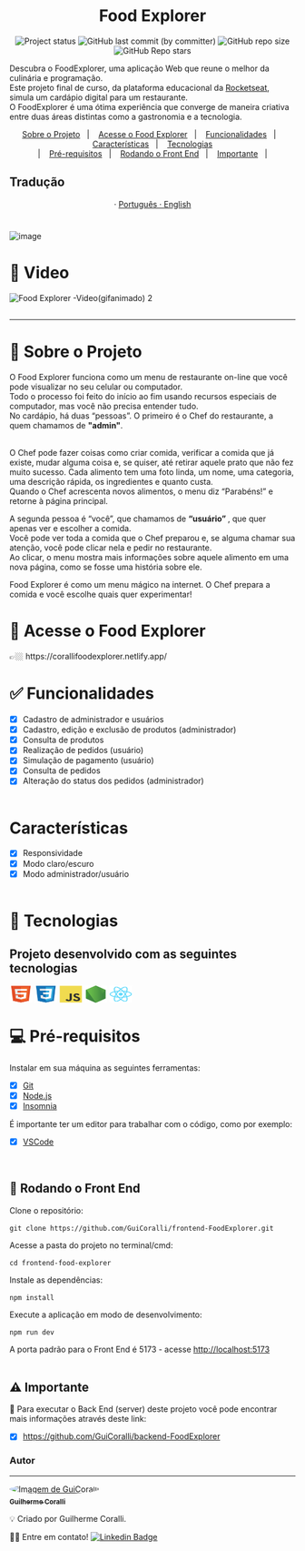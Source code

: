 <h1 align="center">Food Explorer</h1> 


<p align="center">
	  <img alt="Project status" src="https://img.shields.io/badge/Status-Finalizado-green">
	  <img alt="GitHub last commit (by committer)" src="https://img.shields.io/github/last-commit/GuiCoralli/frontend-FoodExplorer">
	  <img alt="GitHub repo size" src="https://img.shields.io/github/repo-size/GuiCoralli/frontend-FoodExplorer">
	  <img alt="GitHub Repo stars" src="https://img.shields.io/github/stars/GuiCoralli/frontend-FoodExplorer?style=social">
</p>



<p align="left">
	Descubra o FoodExplorer, uma aplicação Web que reune o melhor da culinária e programação. <br>
	Este projeto final de curso, da plataforma educacional da <a href="https://app.rocketseat.com.br">Rocketseat</a>, simula um cardápio digital para um restaurante.<br> 
	O FoodExplorer é uma 	ótima experiência que converge de maneira criativa entre duas áreas distintas como a gastronomia e a tecnologia.
</p>


<p align="center">
  <a href="#-Sobre o Projeto">Sobre o Projeto</a>&nbsp;&nbsp;&nbsp;|&nbsp;&nbsp;&nbsp;
  <a href="#-Acesse o Food Explorer">Acesse o Food Explorer</a>&nbsp;&nbsp;&nbsp;|&nbsp;&nbsp;&nbsp;
  <a href="#-Funcionalidades">Funcionalidades</a>&nbsp;&nbsp;&nbsp;|&nbsp;&nbsp;&nbsp;
  <a href="#-Características">Características</a>&nbsp;&nbsp;&nbsp;|&nbsp;&nbsp;&nbsp;
  <a href="#-Tecnologias">Tecnologias</a><br>&nbsp;&nbsp;&nbsp;|&nbsp;&nbsp;&nbsp;
  <a href="#-Pré-requisitos">Pré-requisitos</a>&nbsp;&nbsp;&nbsp;|&nbsp;&nbsp;&nbsp;
  <a href="#-Rodando o Front End">Rodando o Front End</a>&nbsp;&nbsp;&nbsp;|&nbsp;&nbsp;&nbsp;
  <a href="#-Importante">Importante</a>&nbsp;&nbsp;&nbsp;|&nbsp;&nbsp;&nbsp;
</p>


 ## Tradução 
 <p align="center">
   ·
  <a href="https://github.com/GuiCoralli/frontend-FoodExplorer/blob/main/README-PT_BR.md"> Português
  ·
  <a href="https://github.com/GuiCoralli/frontend-FoodExplorer/blob/main/README.md"> English
  </a>


#

   ![image](https://github.com/GuiCoralli/frontend-FoodExplorer/assets/134714337/d182717b-69cb-4590-b542-a9768aacb28c)
#


# 🎥 Video

![Food Explorer -Video(gifanimado) 2](https://github.com/GuiCoralli/frontend-FoodExplorer/assets/134714337/a87d292c-06a3-46f1-bce9-0c497d620d45)
 
##

_____________________________________________________________________________________


# 📄 Sobre o Projeto
<div>	
O Food Explorer funciona como um menu de restaurante on-line que você pode visualizar no seu celular ou computador.<br>
Todo o processo foi feito do início ao fim usando recursos especiais de computador, mas você não precisa entender tudo. <br>
No cardápio, há duas “pessoas”. O primeiro é o Chef do restaurante, a quem chamamos de <strong>"admin"</strong>.

<br> O Chef pode fazer coisas como criar comida, verificar a comida que já existe, mudar alguma coisa e, se quiser, até retirar aquele prato que não fez muito sucesso. Cada alimento tem uma foto linda, um nome, uma categoria, uma descrição rápida, os ingredientes e quanto custa. <br>
Quando o Chef acrescenta novos alimentos, o menu diz “Parabéns!” e retorne à página principal.

A segunda pessoa é “você”, que chamamos de <strong>“usuário” </strong>, que quer apenas ver e escolher a comida. <br> Você pode ver toda a comida que o Chef preparou e, se alguma chamar sua atenção, você pode clicar nela e pedir no restaurante. <br> Ao clicar, o menu mostra mais informações sobre aquele alimento em uma nova página, como se fosse uma história sobre ele.<br>

Food Explorer é como um menu mágico na internet. O Chef prepara a comida e você escolhe quais quer experimentar!
 
</div>

# 📌 Acesse o Food Explorer
<div>
	👉🏼 https://corallifoodexplorer.netlify.app/
</div>

# ✅ Funcionalidades
- [x] Cadastro de administrador e usuários
- [x] Cadastro, edição e exclusão de produtos (administrador)
- [x] Consulta de produtos
- [x] Realização de pedidos (usuário)
- [x] Simulação de pagamento (usuário)
- [x] Consulta de pedidos
- [x] Alteração do status dos pedidos (administrador)
<br /><br />

#  Características
- [x] Responsividade
- [x] Modo claro/escuro
- [x] Modo administrador/usuário
<br /><br />

# 🚀 Tecnologias
##   Projeto desenvolvido com as seguintes tecnologias
<div>
	<img align="center" alt="Gui-HTML" height="30" width="40" src="https://raw.githubusercontent.com/devicons/devicon/master/icons/html5/html5-original.svg">
 	<img align="center" alt="Gui-CSS" height="30" width="40" src="https://raw.githubusercontent.com/devicons/devicon/master/icons/css3/css3-original.svg">
 	<img align="center" alt="Gui-JAVASCRIPT" height="30" width="40" src="https://raw.githubusercontent.com/devicons/devicon/master/icons/javascript/javascript-original.svg">
 	<img align="center" alt="Gui-NODE" height="30" width="40" src="https://raw.githubusercontent.com/devicons/devicon/master/icons/nodejs/nodejs-original.svg">
 	<img align="center" alt="Gui-REACT" height="30" width="40" src="https://raw.githubusercontent.com/devicons/devicon/master/icons/react/react-original.svg">
</div>


# 💻 Pré-requisitos
Instalar em sua máquina as seguintes ferramentas:
- [x] [Git](https://git-scm.com)
- [x] [Node.js](https://nodejs.org/en/)
- [X] [Insomnia](https://insomnia.rest/download)

É importante ter um editor para trabalhar com o código, como por exemplo:
- [x] [VSCode](https://code.visualstudio.com/)

<br />


## 🎲 Rodando o Front End

Clone o repositório:
```
git clone https://github.com/GuiCoralli/frontend-FoodExplorer.git
```

Acesse a pasta do projeto no terminal/cmd:
```
cd frontend-food-explorer
```

Instale as dependências:
```
npm install
```

Execute a aplicação em modo de desenvolvimento:
```
npm run dev
```

A porta padrão para o Front End é 5173 - acesse <http://localhost:5173>
<br /><br />

## ⚠️ Importante 
<div>
🎲 Para executar o Back End (server) deste projeto você pode encontrar mais informações através deste link:

- [x]  https://github.com/GuiCoralli/backend-FoodExplorer
</div>


### Autor
---

<a href="https://github.com/GuiCoralli?tab=repositories">
 <img style="border-radius: 50%;" src="https://github.com/GuiCoralli.png" width="100px;" alt="Imagem de GuiCoralli"/>
 <br /> <sub><b>Guilherme Coralli</b></sub></a>


💡 Criado por Guilherme Coralli. 

👋🏽 Entre em contato!
[![Linkedin Badge](https://img.shields.io/badge/LinkedIn-0077B5?logo=Linkedin&logoColor=white&link=https://www.linkedin.com/in/guicoralli/)](https://www.linkedin.com/in/guicoralli/) 
